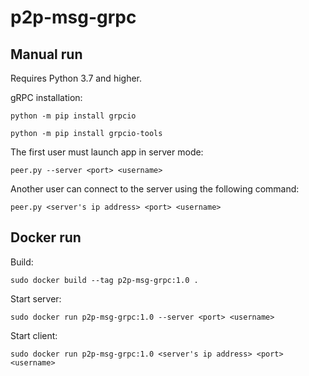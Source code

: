 # p2p-msg-grpc

## Manual run

Requires Python 3.7 and higher.

gRPC installation:

```python -m pip install grpcio```

```python -m pip install grpcio-tools```

The first user must launch app in server mode:

```peer.py --server <port> <username>```

Another user can connect to the server using the following command:

```peer.py <server's ip address> <port> <username>```

## Docker run

Build:

```sudo docker build --tag p2p-msg-grpc:1.0 .```

Start server:

```sudo docker run p2p-msg-grpc:1.0 --server <port> <username>```

Start client:

```sudo docker run p2p-msg-grpc:1.0 <server's ip address> <port> <username>```


